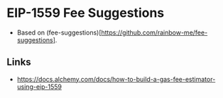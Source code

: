 # EIP-1559 Fee Suggestions

- Based on (fee-suggestions)[https://github.com/rainbow-me/fee-suggestions].

## Links

- https://docs.alchemy.com/docs/how-to-build-a-gas-fee-estimator-using-eip-1559

